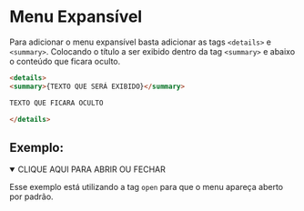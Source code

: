 # Menu Expansível

Para adicionar o menu expansível basta adicionar as tags ```<details>``` e ```<summary>```. Colocando o título a ser exibido dentro da tag ```<summary>``` e abaixo o conteúdo que ficara oculto.

```HTML
<details>
<summary>{TEXTO QUE SERÁ EXIBIDO}</summary>

TEXTO QUE FICARA OCULTO

</details>
```

## Exemplo:

<details open>
<summary class="summary">CLIQUE AQUI PARA ABRIR OU FECHAR</summary>

Esse exemplo está utilizando a tag ```open``` para que o menu apareça aberto por padrão.


</details>

